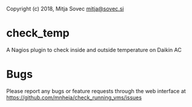 Copyright (c) 2018, Mitja Sovec <mitja@sovec.si>

# check_temp
A Nagios plugin to check inside and outside temperature on Daikin AC

# Bugs
Please report any bugs or feature requests through the web interface at https://github.com/mnheia/check_running_vms/issues
